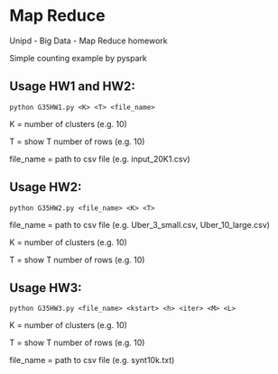 # Map Reduce
Unipd - Big Data - Map Reduce homework

Simple counting example by pyspark

## Usage HW1 and HW2: 

```python G35HW1.py <K> <T> <file_name>```


K = number of clusters (e.g. 10)

T = show T number of rows (e.g. 10)

file_name = path to csv file (e.g. input_20K1.csv)


## Usage HW2:

```python G35HW2.py <file_name> <K> <T>```

file_name = path to csv file (e.g. Uber_3_small.csv, Uber_10_large.csv)

K = number of clusters (e.g. 10)

T = show T number of rows (e.g. 10)

## Usage HW3: 

```python G35HW3.py <file_name> <kstart> <h> <iter> <M> <L>```

K = number of clusters (e.g. 10)

T = show T number of rows (e.g. 10)

file_name = path to csv file (e.g. synt10k.txt)
